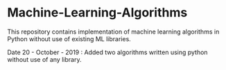 # Machine-Learning-Algorithms
This repository contains implementation of machine learning algorithms in Python without use of existing ML libraries. 

Date 20 - October - 2019 : Added two algorithms written using python without use of any library.
